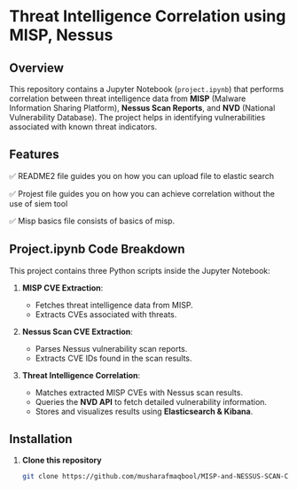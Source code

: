 # **Threat Intelligence Correlation using MISP, Nessus**

## **Overview**
This repository contains a Jupyter Notebook (`project.ipynb`) that performs correlation between threat intelligence data from **MISP** (Malware Information Sharing Platform), **Nessus Scan Reports**, and **NVD** (National Vulnerability Database). The project helps in identifying vulnerabilities associated with known threat indicators.

## **Features**
✅ README2 file guides you on how you can upload file to elastic search  

✅ Projest file guides you on how you can achieve correlation without the use of siem tool

✅ Misp basics file consists of basics of misp. 

## **Project.ipynb Code Breakdown**
This project contains three Python scripts inside the Jupyter Notebook:

1. **MISP CVE Extraction**:  
   - Fetches threat intelligence data from MISP.  
   - Extracts CVEs associated with threats.  
   
2. **Nessus Scan CVE Extraction**:  
   - Parses Nessus vulnerability scan reports.  
   - Extracts CVE IDs found in the scan results.  

3. **Threat Intelligence Correlation**:  
   - Matches extracted MISP CVEs with Nessus scan results.  
   - Queries the **NVD API** to fetch detailed vulnerability information.  
   - Stores and visualizes results using **Elasticsearch & Kibana**.  

## **Installation**
1. **Clone this repository**  
   ```bash
   git clone https://github.com/musharafmaqbool/MISP-and-NESSUS-SCAN-CORRELATION.git
